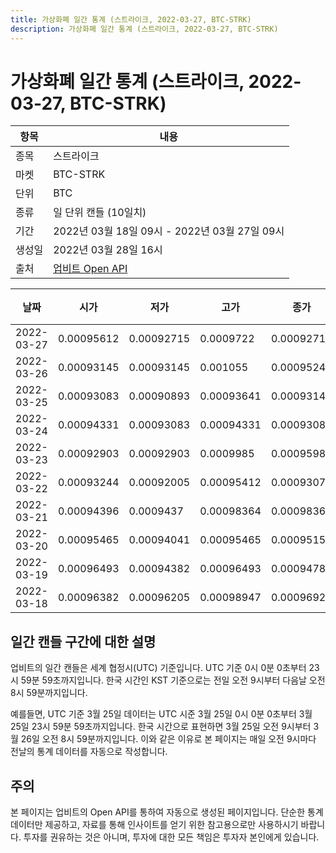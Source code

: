 ```yaml
---
title: 가상화폐 일간 통계 (스트라이크, 2022-03-27, BTC-STRK)
description: 가상화폐 일간 통계 (스트라이크, 2022-03-27, BTC-STRK)
---
```



가상화폐 일간 통계 (스트라이크, 2022-03-27, BTC-STRK)
===

|항목|내용|
|--|--|
|종목|스트라이크|
|마켓|BTC-STRK|
|단위|BTC|
|종류|일 단위 캔들 (10일치)|
|기간|2022년 03월 18일 09시 - 2022년 03월 27일 09시|
|생성일|2022년 03월 28일 16시|
|출처|[업비트 Open API](https://docs.upbit.com)|


|날짜|시가|저가|고가|종가|비고|
|--|--|--|--|--|--|
|2022-03-27|0.00095612|0.00092715|0.0009722|0.00092715|    |
|2022-03-26|0.00093145|0.00093145|0.001055|0.00095242|    |
|2022-03-25|0.00093083|0.00090893|0.00093641|0.00093145|    |
|2022-03-24|0.00094331|0.00093083|0.00094331|0.00093083|    |
|2022-03-23|0.00092903|0.00092903|0.0009985|0.00095987|    |
|2022-03-22|0.00093244|0.00092005|0.00095412|0.00093075|    |
|2022-03-21|0.00094396|0.0009437|0.00098364|0.00098364|    |
|2022-03-20|0.00095465|0.00094041|0.00095465|0.00095153|    |
|2022-03-19|0.00096493|0.00094382|0.00096493|0.00094783|    |
|2022-03-18|0.00096382|0.00096205|0.00098947|0.00096923|    |


일간 캔들 구간에 대한 설명
---


업비트의 일간 캔들은 세계 협정시(UTC) 기준입니다. 
UTC 기준 0시 0분 0초부터 23시 59분 59초까지입니다. 
한국 시간인 KST 기준으로는 전일 오전 9시부터 다음날 오전 8시 59분까지입니다. 


예를들면, UTC 기준 3월 25일 데이터는 UTC 시준 3월 25일 0시 0분 0초부터 3월 25일 23시 59분 59초까지입니다. 
한국 시간으로 표현하면 3월 25일 오전 9시부터 3월 26일 오전 8시 59분까지입니다. 
이와 같은 이유로 본 페이지는 매일 오전 9시마다 전날의 통계 데이터를 자동으로 작성합니다. 


주의
---


본 페이지는 업비트의 Open API를 통하여 자동으로 생성된 페이지입니다. 
단순한 통계 데이터만 제공하고, 자료를 통해 인사이트를 얻기 위한 참고용으로만 사용하시기 바랍니다. 
투자를 권유하는 것은 아니며, 투자에 대한 모든 책임은 투자자 본인에게 있습니다. 
